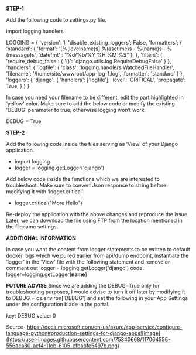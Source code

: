 **STEP-1**
 
 Add the following code to settings.py file.
	 
import logging.handlers
 
LOGGING = {
            'version': 1,
            'disable_existing_loggers': False,
            'formatters': {
                     'standard': {
                     'format': '[%(levelname)s] %(asctime)s - %(name)s - %(message)s',
                     'datefmt' : "%d/%b/%Y %H:%M:%S"
                 },
          },
            'filters': 
            {
                'require_debug_false': 
                    {
                        '()': 'django.utils.log.RequireDebugFalse'
                    }
            },
            'handlers': 
            {
                'logfile': 
                    {
                        'class': 'logging.handlers.WatchedFileHandler',
                        'filename': '/home/site/wwwroot/app-log-1.log', 
                        'formatter': 'standard' 
                    }
            },
            'loggers': 
            {
                 'django': 
                    {
                        'handlers': ['logfile'],
                        'level': 'CRITICAL',
                        'propagate': True,
                    }
            }
 }
 
 
In case you need your filename to be different, edit the part highlighted in ‘yellow’ color.
Make sure to add the below code or modify the existing ‘DEBUG’ parameter to true, otherwise logging won’t work.

DEBUG = True
 
**STEP-2**
 
Add the following code inside the files serving as ‘View’ of your Django application.
 
- import logging
- logger = logging.getLogger('django')
 
Add below code inside the functions which we are interested to troubleshoot.
Make sure to convert Json response to string before modifying it with ‘logger.critical’
- logger.critical("More Hello")
 
Re-deploy the application with the above changes and reproduce the issue.
Later, we can download the file using FTP from the location mentioned in the filename settings.
 
**ADDITIONAL INFORMATION**
 
In case you want the content from logger statements to be written to default docker logs which we pulled earlier from api/dump endpoint, instantiate the ‘logger’ in the ‘View’ file with the following statement and remove or comment out logger = logging.getLogger('django') code.
logger=logging.getLogger(__name__)
 
 
**FUTURE ADVISE**
Since we are adding the DEBUG=True only for troubleshooting purposes, I would advise to turn it off later by modifying it to DEBUG = os.environ[‘DEBUG’] and set the following in your App Settings under the configuration blade in the portal. 
 
key: DEBUG 
value: 0
 
Source- https://docs.microsoft.com/en-us/azure/app-service/configure-language-python#production-settings-for-django-apps![image](https://user-images.githubusercontent.com/75340668/117064556-556aea80-acf4-11eb-8105-cfbabfe5497b.png)
